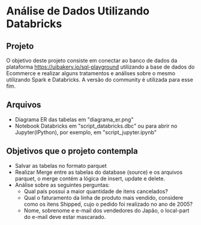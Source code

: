 # Análise de Dados Utilizando Databricks

## Projeto
O objetivo deste projeto consiste em conectar ao banco de dados da plataforma https://uibakery.io/sql-playground utilizando a base de dados do Ecommerce e realizar alguns tratamentos e análises sobre o mesmo utilizando Spark e Databricks. A versão do community é utilizada para esse fim.

## Arquivos
- Diagrama ER das tabelas em "diagrama_er.png"
- Notebook Databricks em "script_databricks.dbc" ou para abrir no Jupyter(IPython), por exemplo, em "script_jupyter.ipynb"

## Objetivos que o projeto contempla
- Salvar as tabelas no formato parquet
- Realizar Merge entre as tabelas do database (source) e os arquivos parquet, o merge contém a lógica de insert, update e delete.
- Análise sobre as seguintes perguntas:
  - Qual país possui a maior quantidade de itens cancelados?
  - Qual o faturamento da linha de produto mais vendido, considere como os itens Shipped, cujo o pedido foi realizado no ano de 2005?
  - Nome, sobrenome e e-mail dos vendedores do Japão, o local-part do e-mail deve estar mascarado.
